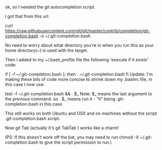 ok, so I needed the git autocompletion script.

I got that from this url:

curl https://raw.githubusercontent.com/git/git/master/contrib/completion/git-completion.bash -o ~/.git-completion.bash

No need to worry about what directory you're in when you run this as your home directory(~) is used with the target.

Then I added to my ~/.bash_profile file the following 'execute if it exists' code:

if [ -f ~/.git-completion.bash ]; then
  . ~/.git-completion.bash
fi
Update: I'm making these bits of code more concise to shrink down my .bashrc file, in this case I now use:

test -f ~/.git-completion.bash && . $_
Note: $_ means the last argument to the previous command. so . $_ means run it - "it" being .git-completion.bash in this case

This still works on both Ubuntu and OSX and on machines without the script .git-completion.bash script.

Now git Tab (actually it's git TabTab ) works like a charm!

(PS: If this doesn't work off the bat, you may need to run chmod -X ~/.git-completion.bash to give the script permission to run.)
